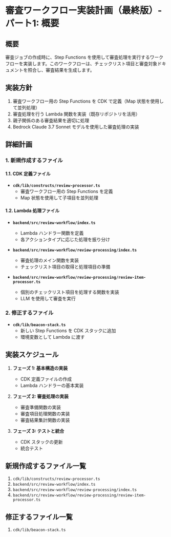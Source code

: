 # 審査ワークフロー実装計画（最終版）- パート1: 概要

## 概要

審査ジョブの作成時に、Step Functions を使用して審査処理を実行するワークフローを実装します。このワークフローは、チェックリスト項目と審査対象ドキュメントを照合し、審査結果を生成します。

## 実装方針

1. 審査ワークフロー用の Step Functions を CDK で定義（Map 状態を使用して並列処理）
2. 審査処理を行う Lambda 関数を実装（既存リポジトリを活用）
3. 親子関係のある審査結果を適切に処理
4. Bedrock Claude 3.7 Sonnet モデルを使用した審査処理の実装

## 詳細計画

### 1. 新規作成するファイル

#### 1.1. CDK 定義ファイル

- **`cdk/lib/constructs/review-processor.ts`**
  - 審査ワークフロー用の Step Functions を定義
  - Map 状態を使用して子項目を並列処理

#### 1.2. Lambda 処理ファイル

- **`backend/src/review-workflow/index.ts`**
  - Lambda ハンドラー関数を定義
  - 各アクションタイプに応じた処理を振り分け

- **`backend/src/review-workflow/review-processing/index.ts`**
  - 審査処理のメイン関数を実装
  - チェックリスト項目の取得と処理項目の準備

- **`backend/src/review-workflow/review-processing/review-item-processor.ts`**
  - 個別のチェックリスト項目を処理する関数を実装
  - LLM を使用して審査を実行

### 2. 修正するファイル

- **`cdk/lib/beacon-stack.ts`**
  - 新しい Step Functions を CDK スタックに追加
  - 環境変数として Lambda に渡す

## 実装スケジュール

1. **フェーズ 1: 基本構造の実装**
   - CDK 定義ファイルの作成
   - Lambda ハンドラーの基本実装

2. **フェーズ 2: 審査処理の実装**
   - 審査準備関数の実装
   - 審査項目処理関数の実装
   - 審査結果集計関数の実装

3. **フェーズ 3: テストと統合**
   - CDK スタックの更新
   - 統合テスト

## 新規作成するファイル一覧

1. `cdk/lib/constructs/review-processor.ts`
2. `backend/src/review-workflow/index.ts`
3. `backend/src/review-workflow/review-processing/index.ts`
4. `backend/src/review-workflow/review-processing/review-item-processor.ts`

## 修正するファイル一覧

1. `cdk/lib/beacon-stack.ts`

